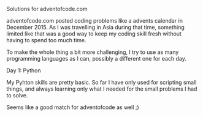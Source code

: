 Solutions for adventofcode.com

adventofcode.com posted coding problems like a advents calendar in December 2015. As I was travelling in Asia
during that time, something limited like that was a good way to keep my coding skill fresh without
having to spend too much time.

To make the whole thing a bit more challenging, I try to use as many programming languages as I can,
possibly a different one for each day.

Day 1: Python

My Pyhton skills are pretty basic. So far I have only used for scripting small things, and always
learning only what I needed for the small problems I had to solve.

Seems like a good match for adventofcode as well ;)

